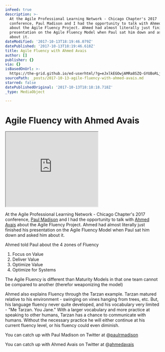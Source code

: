 ```yaml
---
inFeed: true
description: >-
  At the Agile Professional Learning Network - Chicago Chapter's 2017
  conference, Paul Madison and I had the opportunity to talk with Ahmed Avais
  about the Agile Fluency Project. Ahmed had almost literally just finished his
  presentation on the Agile Fluency Model when Paul sat him down and asked him
  about it.
dateModified: '2017-10-13T18:19:46.079Z'
datePublished: '2017-10-13T18:19:46.618Z'
title: Agile Fluency with Ahmed Avais
author: []
publisher: {}
via: {}
isBasedOnUrl: >-
  https://the-grid.github.io/ed-userhtml/?g=eJxlkEGOwjAMRa8SZQ-GYUBoRLjKKGkMtXDsKklVyuknhV1nZ_9n-cm-0C37hKbUmdHZoDli_jGigtaU3DkL0NfEx83Afsa8ZQpllm2nCTAFjIADFY0IFOF4Ppz3X3voke59hcNpBxPF2sPpewe1x4RQqpfoc9wkEgI_1iZ6VhBtfExBPDHMWN5kMS5kyMjq41KK_vrYNlJZukgZu0oqEHz3mNpasOYjd7bZrXnrnW3-dk2XlZnk7qyoNcYz63QbmRtAFDNheFBdp0lf60j_zZRVcr3A56_XP011gDE
sourcePath: _posts/2017-10-13-agile-fluency-with-ahmed-avais.md
starred: false
datePublishedOriginal: '2017-10-13T18:18:18.718Z'
_type: MediaObject

---
```

# Agile Fluency with Ahmed Avais

<iframe src="https://the-grid.github.io/ed-userhtml/?g=eJxlkEGOwjAMRa8SZQ-GYUBoRLjKKGkMtXDsKklVyuknhV1nZ_9n-cm-0C37hKbUmdHZoDli_jGigtaU3DkL0NfEx83Afsa8ZQpllm2nCTAFjIADFY0IFOF4Ppz3X3voke59hcNpBxPF2sPpewe1x4RQqpfoc9wkEgI_1iZ6VhBtfExBPDHMWN5kMS5kyMjq41KK_vrYNlJZukgZu0oqEHz3mNpasOYjd7bZrXnrnW3-dk2XlZnk7qyoNcYz63QbmRtAFDNheFBdp0lf60j_zZRVcr3A56_XP011gDE" height="244" style=""></iframe>

At the Agile Professional Learning Network - Chicago Chapter's 2017 conference, [Paul Madison][0] and I had the opportunity to talk with [Ahmed Avais][1] about the Agile Fluency Project. Ahmed had almost literally just finished his presentation on the Agile Fluency Model when Paul sat him down and asked him about it.

Ahmed told Paul about the 4 zones of Fluency

1. Focus on Value
2. Deliver Value
3. Optimize Value
4. Optimize for Systems

The Agile Fluency is different than Maturity Models in that one team cannot be compared to another (therefor weaponizing the model)

Ahmed also explains Fluency through the Tarzan example. Tarzan matured relative to his environment - swinging on vines hanging from trees, etc. But, his language fluency never quite developed, and his vocabulary very limited - "Me Tarzan. You Jane." With a larger vocabulary and more practice at speaking to other humans, Tarzan has a chance to communicate with humans. Without the necessary practice he will either continue at his current fluency level, or his fluency could even diminish.

You can catch up with Paul Madison on Twitter at @[paulrmadison][2]

You can catch up with Ahmed Avais on Twitter at @[ahmedavais][3]

[0]: https://www.linkedin.com/in/paulmadison/
[1]: https://www.linkedin.com/in/ahmedavais/
[2]: https://twitter.com/paulrmadison
[3]: https://twitter.com/ahmedavais